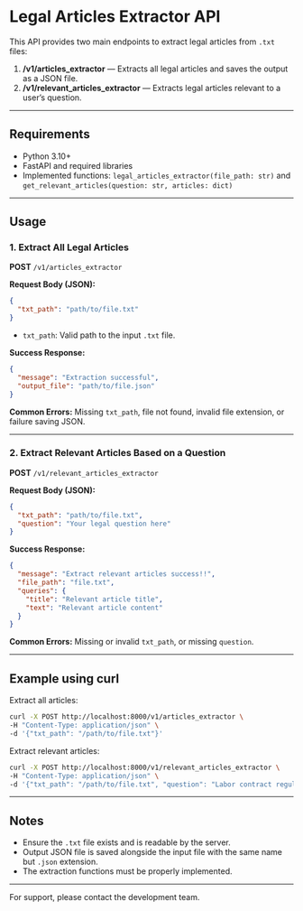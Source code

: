 # Legal Articles Extractor API

This API provides two main endpoints to extract legal articles from `.txt` files:

1. **/v1/articles\_extractor** — Extracts all legal articles and saves the output as a JSON file.
2. **/v1/relevant\_articles\_extractor** — Extracts legal articles relevant to a user’s question.

---

## Requirements

* Python 3.10+
* FastAPI and required libraries
* Implemented functions: `legal_articles_extractor(file_path: str)` and `get_relevant_articles(question: str, articles: dict)`

---

## Usage

### 1. Extract All Legal Articles

**POST** `/v1/articles_extractor`

**Request Body (JSON):**

```json
{
  "txt_path": "path/to/file.txt"
}
```

* `txt_path`: Valid path to the input `.txt` file.

**Success Response:**

```json
{
  "message": "Extraction successful",
  "output_file": "path/to/file.json"
}
```

**Common Errors:** Missing `txt_path`, file not found, invalid file extension, or failure saving JSON.

---

### 2. Extract Relevant Articles Based on a Question

**POST** `/v1/relevant_articles_extractor`

**Request Body (JSON):**

```json
{
  "txt_path": "path/to/file.txt",
  "question": "Your legal question here"
}
```

**Success Response:**

```json
{
  "message": "Extract relevant articles success!!",
  "file_path": "file.txt",
  "queries": {
    "title": "Relevant article title",
    "text": "Relevant article content"
  }
}
```

**Common Errors:** Missing or invalid `txt_path`, or missing `question`.

---

## Example using curl

Extract all articles:

```bash
curl -X POST http://localhost:8000/v1/articles_extractor \
-H "Content-Type: application/json" \
-d '{"txt_path": "/path/to/file.txt"}'
```

Extract relevant articles:

```bash
curl -X POST http://localhost:8000/v1/relevant_articles_extractor \
-H "Content-Type: application/json" \
-d '{"txt_path": "/path/to/file.txt", "question": "Labor contract regulations"}'
```

---

## Notes

* Ensure the `.txt` file exists and is readable by the server.
* Output JSON file is saved alongside the input file with the same name but `.json` extension.
* The extraction functions must be properly implemented.

---

For support, please contact the development team.
